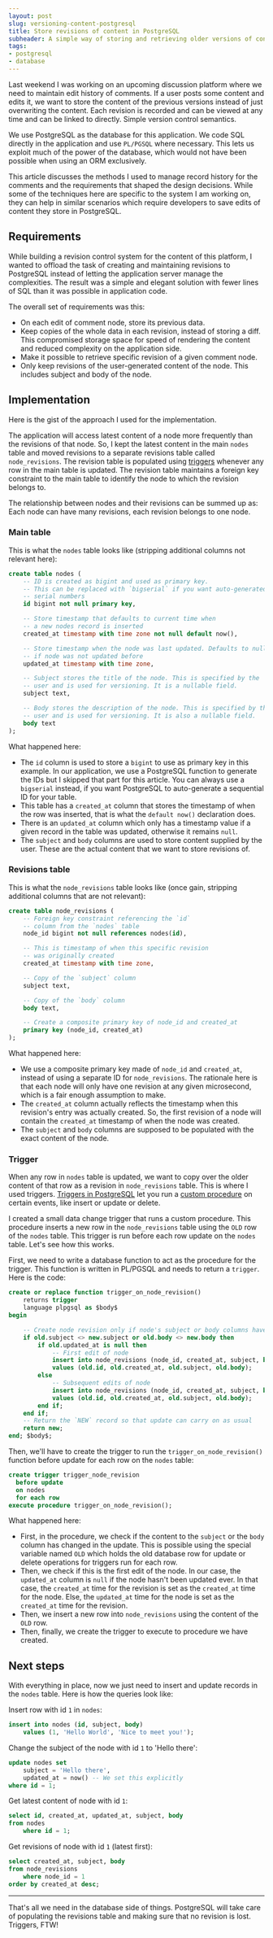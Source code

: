 ```yaml
---
layout: post
slug: versioning-content-postgresql
title: Store revisions of content in PostgreSQL
subheader: A simple way of storing and retrieving older versions of content, a.k.a, record history in PostgreSQL using triggers.
tags:
- postgresql
- database
---
```


Last weekend I was working on an upcoming discussion platform where we need to maintain edit history of comments. If a user posts some content and edits it, we want to store the content of the previous versions instead of just overwriting the content. Each revision is recorded and can be viewed at any time and can be linked to directly. Simple version control semantics.

We use PostgreSQL as the database for this application. We code SQL directly in the application and use `PL/PGSQL` where necessary. This lets us exploit much of the power of the database, which would not have been possible when using an ORM exclusively.

This article discusses the methods I used to manage record history for the comments and the requirements that shaped the design decisions. While some of the techniques here are specific to the system I am working on, they can help in similar scenarios which require developers to save edits of content they store in PostgreSQL.

## Requirements

While building a revision control system for the content of this platform, I wanted to offload the task of creating and maintaining revisions to PostgreSQL instead of letting the application server manage the complexities. The result was a simple and elegant solution with fewer lines of SQL than it was possible in application code.

The overall set of requirements was this:

- On each edit of comment node, store its previous data.
- Keep copies of the whole data in each revision, instead of storing a diff. This compromised storage space for speed of rendering the content and reduced complexity on the application side.
- Make it possible to retrieve specific revision of a given comment node.
- Only keep revisions of the user-generated content of the node. This includes subject and body of the node.

## Implementation

Here is the gist of the approach I used for the implementation.

The application will access latest content of a node more frequently than the revisions of that node. So, I kept the latest content in the main `nodes` table and moved revisions to a separate revisions table called `node_revisions`. The revision table is populated using [triggers][create-trigger] whenever any row in the main table is updated. The revision table maintains a foreign key constraint to the main table to identify the node to which the revision belongs to.

The relationship between nodes and their revisions can be summed up as: Each node can have many revisions, each revision belongs to one node.

### Main table

This is what the `nodes` table looks like (stripping additional columns not relevant here):

```sql
create table nodes (
    -- ID is created as bigint and used as primary key.
    -- This can be replaced with `bigserial` if you want auto-generated
    -- serial numbers
    id bigint not null primary key,

    -- Store timestamp that defaults to current time when
    -- a new nodes record is inserted
    created_at timestamp with time zone not null default now(),

    -- Store timestamp when the node was last updated. Defaults to null
    -- if node was not updated before
    updated_at timestamp with time zone,

    -- Subject stores the title of the node. This is specified by the
    -- user and is used for versioning. It is a nullable field.
    subject text,

    -- Body stores the description of the node. This is specified by the
    -- user and is used for versioning. It is also a nullable field.
    body text
);
```

What happened here:

- The `id` column is used to store a `bigint` to use as primary key in this example. In our application, we use a PostgreSQL function to generate the IDs but I skipped that part for this article. You can always use a `bigserial` instead, if you want PostgreSQL to auto-generate a sequential ID for your table.
- This table has a `created_at` column that stores the timestamp of when the row was inserted, that is what the `default now()` declaration does.
- There is an `updated_at` column which only has a timestamp value if a given record in the table was updated, otherwise it remains `null`.
- The `subject` and `body` columns are used to store content supplied by the user. These are the actual content that we want to store revisions of.

### Revisions table

This is what the `node_revisions` table looks like (once gain, stripping additional columns that are not relevant):

```sql
create table node_revisions (
    -- Foreign key constraint referencing the `id`
    -- column from the `nodes` table
    node_id bigint not null references nodes(id),

    -- This is timestamp of when this specific revision
    -- was originally created
    created_at timestamp with time zone,

    -- Copy of the `subject` column
    subject text,

    -- Copy of the `body` column
    body text,

    -- Create a composite primary key of node_id and created_at
    primary key (node_id, created_at)
);
```

What happened here:

- We use a composite primary key made of `node_id` and `created_at`, instead of using a separate ID for `node_revisions`. The rationale here is that each node will only have one revision at any given microsecond, which is a fair enough assumption to make.
- The `created_at` column actually reflects the timestamp when this revision's entry was actually created. So, the first revision of a node will contain the `created_at` timestamp of when the node was created.
- The `subject` and `body` columns are supposed to be populated with the exact content of the node.


### Trigger

When any row in `nodes` table is updated, we want to copy over the older content of that row as a revision in `node_revisions` table. This is where I used triggers. [Triggers in PostgreSQL][triggers] let you run a [custom procedure][procedure] on certain events, like insert or update or delete.

I created a small data change trigger that runs a custom procedure. This procedure inserts a new row in the `node_revisions` table using the `OLD` row of the `nodes` table. This trigger is run before each row update on the `nodes` table. Let's see how this works.

First, we need to write a database function to act as the procedure for the trigger. This function is written in PL/PGSQL and needs to return a `trigger`. Here is the code:

```sql
create or replace function trigger_on_node_revision()
    returns trigger
    language plpgsql as $body$
begin

    -- Create node revision only if node's subject or body columns have changed
    if old.subject <> new.subject or old.body <> new.body then
        if old.updated_at is null then
            -- First edit of node
            insert into node_revisions (node_id, created_at, subject, body)
            values (old.id, old.created_at, old.subject, old.body);
        else
            -- Subsequent edits of node
            insert into node_revisions (node_id, created_at, subject, body)
            values (old.id, old.created_at, old.subject, old.body);
        end if;
    end if;
    -- Return the `NEW` record so that update can carry on as usual
    return new;
end; $body$;
```

Then, we'll have to create the trigger to run the `trigger_on_node_revision()` function before update for each row on the `nodes` table:

```sql
create trigger trigger_node_revision
  before update
  on nodes
  for each row
execute procedure trigger_on_node_revision();
```

What happened here:

- First, in the procedure, we check if the content to the `subject` or the `body` column has changed in the update. This is possible using the special variable named `OLD` which holds the old database row for update or delete operations for triggers run for each row.
- Then, we check if this is the first edit of the node. In our case, the `updated_at` column is `null` if the node hasn't been updated ever. In that case, the `created_at` time for the revision is set as the `created_at` time for the node. Else, the `updated_at` time for the node is set as the `created_at` time for the revision.
- Then, we insert a new row into `node_revisions` using the content of the `OLD` row.
- Then, finally, we create the trigger to execute to procedure we have created.

## Next steps

With everything in place, now we just need to insert and update records in the `nodes` table. Here is how the queries look like:

Insert row with id `1` in `nodes`:

```sql
insert into nodes (id, subject, body)
    values (1, 'Hello World', 'Nice to meet you!');
```

Change the subject of the node with id `1` to 'Hello there':

```sql
update nodes set
    subject = 'Hello there',
    updated_at = now() -- We set this explicitly
where id = 1;
```

Get latest content of node with id `1`:

```sql
select id, created_at, updated_at, subject, body
from nodes
    where id = 1;
```

Get revisions of node with id `1` (latest first):

```sql
select created_at, subject, body
from node_revisions
    where node_id = 1
order by created_at desc;
```

---

That's all we need in the database side of things. PostgreSQL will take care of populating the revisions table and making sure that no revision is lost. Triggers, FTW!

[create-trigger]: https://www.postgresql.org/docs/9.1/static/sql-createtrigger.html
[triggers]: https://www.postgresql.org/docs/current/static/triggers.html
[procedure]: https://www.postgresql.org/docs/current/static/plpgsql-trigger.html
